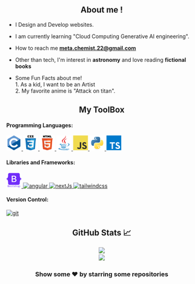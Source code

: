 <h2 align="center">About me !</h2>
<p align="center">


-  I Design and Develop websites.

-  I am currently learning "Cloud Computing Generative AI engineering".

-  How to reach me **meta.chemist.22@gmail.com**

-  Other than tech, I'm interest in **astronomy** and love reading **fictional books**

-  Some Fun Facts about me! <br>1. As a kid, I want to be an Artist <br>2. My favorite anime is "Attack on titan".
</p>

<h2 align="center"> My ToolBox </h2>
<p align="center">
  <h4 align="left">Programming Languages:</h4>
<p align="left"> 
  <a href="https://www.cprogramming.com/" target="_blank" rel="noreferrer"> <img src="https://raw.githubusercontent.com/devicons/devicon/master/icons/c/c-original.svg" alt="c" width="40" height="40"/> </a> 
  <a href="https://www.w3schools.com/css/" target="_blank" rel="noreferrer"> <img src="https://raw.githubusercontent.com/devicons/devicon/master/icons/css3/css3-original-wordmark.svg" alt="css3" width="40" height="40"/>  
  <a href="https://www.w3.org/html/" target="_blank" rel="noreferrer"> <img src="https://raw.githubusercontent.com/devicons/devicon/master/icons/html5/html5-original-wordmark.svg" alt="html5" width="40" height="40"/> </a> 
  <a href="https://www.java.com" target="_blank" rel="noreferrer"> <img src="https://raw.githubusercontent.com/devicons/devicon/master/icons/java/java-original.svg" alt="java" width="40" height="40"/> </a> 
  <a href="https://developer.mozilla.org/en-US/docs/Web/JavaScript" target="_blank" rel="noreferrer"> <img src="https://raw.githubusercontent.com/devicons/devicon/master/icons/javascript/javascript-original.svg" alt="javascript" width="40" height="40"/> </a> 
  <a href="https://www.python.org" target="_blank" rel="noreferrer"> <img src="https://raw.githubusercontent.com/devicons/devicon/master/icons/python/python-original.svg" alt="python" width="40" height="40"/> </a> 
    <a href="https://www.typescriptlang.org/" target="_blank" rel="noreferrer"> <img src="https://raw.githubusercontent.com/devicons/devicon/master/icons/typescript/typescript-original.svg" alt="typescript" width="40" height="40"/> </a>

<h4 align="left">Libraries and Frameworks:</h4>
  <a href="https://getbootstrap.com" target="_blank" rel="noreferrer"> <img src="https://raw.githubusercontent.com/devicons/devicon/master/icons/bootstrap/bootstrap-plain-wordmark.svg" alt="bootstrap" width="40" height="40"/> </a> 
   <a href="/" target="_blank" rel="noreferrer"> <img src="https://cdn.jsdelivr.net/gh/devicons/devicon/icons/angularjs/angularjs-original.svg" alt="angular" width="40" height="40"/> </a> 
   <a href="/" target="_blank" rel="noreferrer"> <img src="https://cdn.jsdelivr.net/gh/devicons/devicon/icons/nextjs/nextjs-original.svg" alt="nextJs" width="40" height="40"/> </a> 
   <a href="/" target="_blank" rel="noreferrer"> <img src="https://cdn.jsdelivr.net/gh/devicons/devicon/icons/tailwindcss/tailwindcss-original.svg" alt="tailwindcss" width="40" height="40"/> </a> 
</p>

<h4 align="left">Version Control:</h4>
<p align="left">
   </a> <a href="https://git-scm.com/" target="_blank" rel="noreferrer"> <img src="https://www.vectorlogo.zone/logos/git-scm/git-scm-icon.svg" alt="git" width="40" height="40"/> </a>
</p>
</p>

<h2 align="center">GitHub Stats 📈</h2>

<div align="center">
  <img src="https://nirzak-streak-stats.vercel.app/?user=metachemist&theme=github_dark_dimmed&hide_border=false" />
  <br/>
  <img src="https://github-readme-stats.vercel.app/api/top-langs/?username=metachemist&theme=github_dark_dimmed&hide_border=false&include_all_commits=true&count_private=true&layout=compact" />
</div>

<h3 align="center">Show some ❤️ by starring some repositories</h3>
